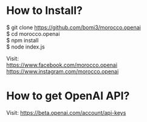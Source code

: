 # How to Install? 
$ git clone https://github.com/bomi3/morocco.openai <br>
$ cd morocco.openai <br>
$ npm install <br>
$ node index.js <br>

Visit: <br>
 https://www.facebook.com/morocco.openai <br>
 https://www.instagram.com/morocco.openai

# How to get OpenAI API?
Visit: https://beta.openai.com/account/api-keys
